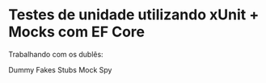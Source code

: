 # Testes de unidade utilizando xUnit + Mocks com EF Core

Trabalhando com os dublês: 

  Dummy
  Fakes
  Stubs
  Mock
  Spy
